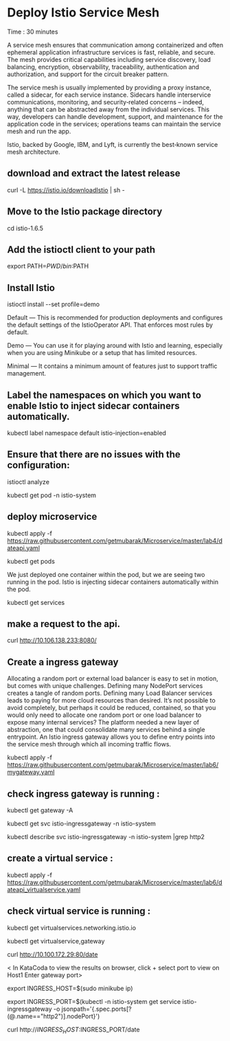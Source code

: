 # Deploy Istio Service Mesh #
Time : 30 minutes

A service mesh ensures that communication among containerized and often ephemeral application infrastructure services is fast, reliable, and secure. The mesh provides critical capabilities including service discovery, load balancing, encryption, observability, traceability, authentication and authorization, and support for the circuit breaker pattern.

The service mesh is usually implemented by providing a proxy instance, called a sidecar, for each service instance. Sidecars handle interservice communications, monitoring, and security‑related concerns – indeed, anything that can be abstracted away from the individual services. This way, developers can handle development, support, and maintenance for the application code in the services; operations teams can maintain the service mesh and run the app.

Istio, backed by Google, IBM, and Lyft, is currently the best‑known service mesh architecture.

## download and extract the latest release
curl -L https://istio.io/downloadIstio | sh -

## Move to the Istio package directory
cd istio-1.6.5

## Add the istioctl client to your path
export PATH=$PWD/bin:$PATH

## Install Istio 
istioctl install --set profile=demo

Default — This is recommended for production deployments and configures the default settings of the IstioOperator API. That enforces most rules by default.

Demo — You can use it for playing around with Istio and learning, especially when you are using Minikube or a setup that has limited resources. 

Minimal — It contains a minimum amount of features just to support traffic management.


## Label the namespaces on which you want to enable Istio to inject sidecar containers automatically. 
kubectl label namespace default istio-injection=enabled

## Ensure that there are no issues with the configuration:
istioctl analyze

kubectl get pod -n istio-system

## deploy microservice
kubectl apply -f https://raw.githubusercontent.com/getmubarak/Microservice/master/lab4/dateapi.yaml

kubectl get pods

We just deployed one container within the pod, but we are seeing two running in the pod. Istio is injecting sidecar containers automatically within the pod. 

kubectl get services

## make a request to the api.
curl http://10.106.138.233:8080/

## Create a ingress gateway 
Allocating a random port or external load balancer is easy to set in motion, but comes with unique challenges. Defining many NodePort services creates a tangle of random ports. Defining many Load Balancer services leads to paying for more cloud resources than desired. It’s not possible to avoid completely, but perhaps it could be reduced, contained, so that you would only need to allocate one random port or one load balancer to expose many internal services? The platform needed a new layer of abstraction, one that could consolidate many services behind a single entrypoint.
An Istio ingress gateway allows you to define entry points into the service mesh through which all incoming traffic flows. 

kubectl apply -f https://raw.githubusercontent.com/getmubarak/Microservice/master/lab6/mygateway.yaml

## check ingress gateway is running :

kubectl get gateway -A

kubectl get svc istio-ingressgateway -n istio-system

kubectl describe svc istio-ingressgateway -n istio-system |grep http2

<get port>
 
## create a virtual service :

kubectl apply -f https://raw.githubusercontent.com/getmubarak/Microservice/master/lab6/dateapi_virtualservice.yaml

## check virtual service is running :
kubectl get virtualservices.networking.istio.io

kubectl get virtualservice,gateway

curl http://10.100.172.29:80/date

<
In KataCoda to view the results on browser, click +
select port to view on Host1
Enter gateway port>

export INGRESS_HOST=$(sudo minikube ip)

export INGRESS_PORT=$(kubectl -n istio-system get service istio-ingressgateway -o jsonpath='{.spec.ports[?(@.name=="http2")].nodePort}')

curl http://$INGRESS_HOST:$INGRESS_PORT/date




